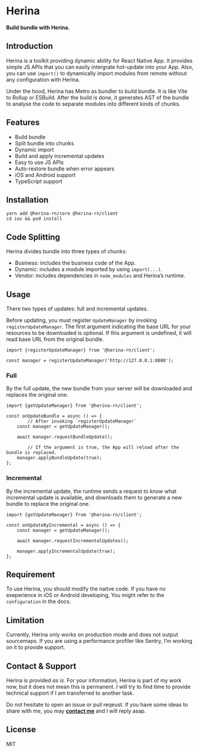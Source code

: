 # Herina

**Build bundle with Herina.**

## Introduction

Herina is a toolkit providing dynamic ability for React Native App. It provides simple JS APIs that you can easily intergrate hot-update into your App. Also, you can use `import()` to dynamically import modules from remote without any configuration with Herina.

Under the hood, Herina has Metro as bundler to build bundle. It is like Vite to Rollup or ESBuild. After the build is done, it generates AST of the bundle to analyse the code to separate modules into different kinds of chunks.

## Features

- Build bundle
- Split bundle into chunks
- Dynamic import
- Build and apply incremental updates
- Easy to use JS APIs
- Auto-restore bundle when error appears
- iOS and Android support
- TypeScript support

## Installation

```tsx
yarn add @herina-rn/core @herina-rn/client
cd ios && pod install
```

## Code Splitting

Herina divides bundle into three types of chunks:

- Business: includes the business code of the App.
- Dynamic: includes a module imported by using `import(...)`.
- Vendor: includes dependencies in `node_modules` and Herina’s runtime.

## Usage

There two types of updates: full and incremental updates.

Before updating, you must register `UpdateManager` by invoking `registerUpdateManager`. The first argument indicating the base URL for your resources to be downloaded is optional. If this argument is undefined, it will read base URL from the original bundle.

```tsx
import {registerUpdateManager} from '@herina-rn/client';

const manager = registerUpdateManager('http://127.0.0.1:8080');
```

### Full

By the full update, the new bundle from your server will be downloaded and replaces the original one.

```tsx
import {getUpdateManager} from '@herina-rn/client';

const onUpdateBundle = async () => {
		// After invoking `registerUpdateManager`
    const manager = getUpdateManager();

    await manager.requestBundleUpdate();

		// If the argument is true, the App will reload after the bundle is replaced.
    manager.applyBundleUpdate(true);
};
```

### Incremental

By the incremental update, the runtime sends a request to know what incremental update is available, and downloads them to generate a new bundle to replace the original one.

```tsx
import {getUpdateManager} from '@herina-rn/client';

const onUpdateByIncremental = async () => {
    const manager = getUpdateManager();

    await manager.requestIncrementalUpdates();

    manager.applyIncrementalUpdate(true);
};
```

## Requirement

To use Herina, you should modify the naitve code. If you have no exeperience in iOS or Android developing, You might refer to the `configuration` in the docs.

## Limitation

Currently, Herina only works on production mode and does not output sourcemaps. If you are using a performance profiler like Sentry, I’m working on it to provide support.

## Contact & Support

Herina is provided *as is.* For your information, Herina is part of my work now, but it does not mean this is permanent. I will try to find time to provide technical support if I am transferred to another task.

Do not hesitate to open an issue or pull reqeust. If you have some ideas to share with me, you may [**contact me**](https://www.notion.so/AutoLayout-3d45b0277a2e4b9d9d3d01c83b4df4e0) and I will reply asap.

## License

MIT